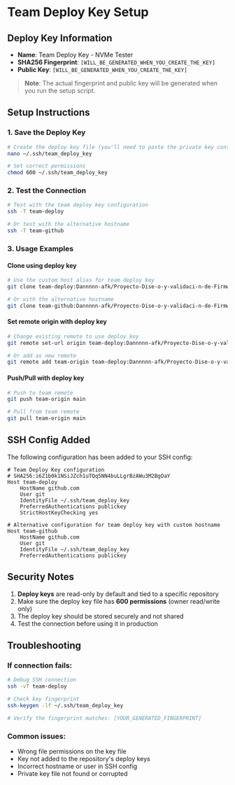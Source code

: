 # Team Deploy Key Setup

## Deploy Key Information
- **Name**: Team Deploy Key - NVMe Tester
- **SHA256 Fingerprint**: `[WILL_BE_GENERATED_WHEN_YOU_CREATE_THE_KEY]`
- **Public Key**: `[WILL_BE_GENERATED_WHEN_YOU_CREATE_THE_KEY]`

> **Note**: The actual fingerprint and public key will be generated when you run the setup script.

## Setup Instructions

### 1. Save the Deploy Key
```bash
# Create the deploy key file (you'll need to paste the private key content)
nano ~/.ssh/team_deploy_key

# Set correct permissions
chmod 600 ~/.ssh/team_deploy_key
```

### 2. Test the Connection
```bash
# Test with the team deploy key configuration
ssh -T team-deploy

# Or test with the alternative hostname
ssh -T team-github
```

### 3. Usage Examples

#### Clone using deploy key
```bash
# Use the custom host alias for team deploy key
git clone team-deploy:Dannnnn-afk/Proyecto-Dise-o-y-validaci-n-de-Firmware-para-SSDs-Equipo-1.git

# Or with the alternative hostname
git clone team-github:Dannnnn-afk/Proyecto-Dise-o-y-validaci-n-de-Firmware-para-SSDs-Equipo-1.git
```

#### Set remote origin with deploy key
```bash
# Change existing remote to use deploy key
git remote set-url origin team-deploy:Dannnnn-afk/Proyecto-Dise-o-y-validaci-n-de-Firmware-para-SSDs-Equipo-1.git

# Or add as new remote
git remote add team-origin team-deploy:Dannnnn-afk/Proyecto-Dise-o-y-validaci-n-de-Firmware-para-SSDs-Equipo-1.git
```

#### Push/Pull with deploy key
```bash
# Push to team remote
git push team-origin main

# Pull from team remote
git pull team-origin main
```

## SSH Config Added

The following configuration has been added to your SSH config:

```ssh
# Team Deploy Key configuration
# SHA256:i6Z1b0k1NSiJZch1uTQq5NN4buLLgrBzAWu3M2BgOaY
Host team-deploy
    HostName github.com
    User git
    IdentityFile ~/.ssh/team_deploy_key
    PreferredAuthentications publickey
    StrictHostKeyChecking yes

# Alternative configuration for team deploy key with custom hostname
Host team-github
    HostName github.com
    User git
    IdentityFile ~/.ssh/team_deploy_key
    PreferredAuthentications publickey
```

## Security Notes

1. **Deploy keys** are read-only by default and tied to a specific repository
2. Make sure the deploy key file has **600 permissions** (owner read/write only)
3. The deploy key should be stored securely and not shared
4. Test the connection before using it in production

## Troubleshooting

### If connection fails:
```bash
# Debug SSH connection
ssh -vT team-deploy

# Check key fingerprint
ssh-keygen -lf ~/.ssh/team_deploy_key

# Verify the fingerprint matches: [YOUR_GENERATED_FINGERPRINT]
```

### Common issues:
- Wrong file permissions on the key file
- Key not added to the repository's deploy keys
- Incorrect hostname or user in SSH config
- Private key file not found or corrupted

